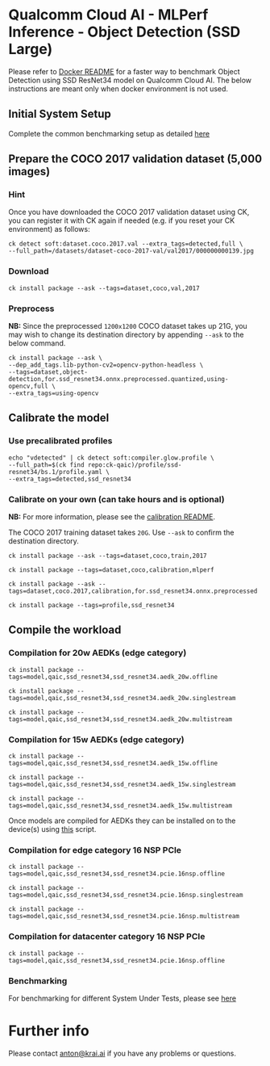 # Qualcomm Cloud AI - MLPerf Inference - Object Detection (SSD Large)

Please refer to [Docker README](https://github.com/krai/ck-qaic/blob/main/docker/ssd-resnet34/README.md) for a faster way to benchmark Object Detection using SSD ResNet34 model on Qualcomm Cloud AI. The below instructions are meant only when docker environment is not used. 

## Initial System Setup

Complete the common benchmarking setup as detailed [here](https://github.com/krai/ck-qaic/blob/main/program/README.md)



<a name="prepare_coco"></a>
## Prepare the COCO 2017 validation dataset (5,000 images)

### Hint
Once you have downloaded the COCO 2017 validation dataset using CK, you can register it with CK again if needed (e.g. if you reset your CK environment) as follows:
```
ck detect soft:dataset.coco.2017.val --extra_tags=detected,full \
--full_path=/datasets/dataset-coco-2017-val/val2017/000000000139.jpg
```

<a name="prepare_coco_download"></a>
###  Download

```
ck install package --ask --tags=dataset,coco,val,2017
```


<a name="prepare_coco_preprocess"></a>
### Preprocess


**NB:** Since the preprocessed `1200x1200` COCO dataset takes up 21G, you may wish to change its destination directory by appending `--ask` to the below command.

```
ck install package --ask \
--dep_add_tags.lib-python-cv2=opencv-python-headless \
--tags=dataset,object-detection,for.ssd_resnet34.onnx.preprocessed.quantized,using-opencv,full \
--extra_tags=using-opencv
```


<a name="prepare_workload_calibrate"></a>
## Calibrate the model

### Use precalibrated profiles


```
echo "vdetected" | ck detect soft:compiler.glow.profile \
--full_path=$(ck find repo:ck-qaic)/profile/ssd-resnet34/bs.1/profile.yaml \
--extra_tags=detected,ssd_resnet34
```


### Calibrate on your own (can take hours and is optional)

**NB:** For more information, please see the [calibration README](https://github.com/krai/ck-qaic/blob/main/package/model-qaic-calibrate/README.md#ssd_resnet34).

The COCO 2017 training dataset takes `20G`. Use `--ask` to confirm the destination directory.

```
ck install package --ask --tags=dataset,coco,train,2017
```
```
ck install package --tags=dataset,coco,calibration,mlperf
```

```
ck install package --ask --tags=dataset,coco.2017,calibration,for.ssd_resnet34.onnx.preprocessed
```
```
ck install package --tags=profile,ssd_resnet34
```


<a name="prepare_workload_compile"></a>
## Compile the workload
### Compilation for 20w AEDKs (edge category)
```
ck install package --tags=model,qaic,ssd_resnet34,ssd_resnet34.aedk_20w.offline
```
```
ck install package --tags=model,qaic,ssd_resnet34,ssd_resnet34.aedk_20w.singlestream
```
```
ck install package --tags=model,qaic,ssd_resnet34,ssd_resnet34.aedk_20w.multistream
```
### Compilation for 15w AEDKs (edge category)
```
ck install package --tags=model,qaic,ssd_resnet34,ssd_resnet34.aedk_15w.offline
```
```
ck install package --tags=model,qaic,ssd_resnet34,ssd_resnet34.aedk_15w.singlestream
```
```
ck install package --tags=model,qaic,ssd_resnet34,ssd_resnet34.aedk_15w.multistream
```
Once models are compiled for AEDKs they can be installed on to the device(s) using [this](https://github.com/krai/ck-qaic/tree/main/script/setup.aedk#hr-compile-the-models-and-copy-to-the-device) script.

### Compilation for edge category 16 NSP PCIe
```
ck install package --tags=model,qaic,ssd_resnet34,ssd_resnet34.pcie.16nsp.offline
```
```
ck install package --tags=model,qaic,ssd_resnet34,ssd_resnet34.pcie.16nsp.singlestream
```
```
ck install package --tags=model,qaic,ssd_resnet34,ssd_resnet34.pcie.16nsp.multistream
```

### Compilation for datacenter category 16 NSP PCIe

```
ck install package --tags=model,qaic,ssd_resnet34,ssd_resnet34.pcie.16nsp.offline
```


### Benchmarking
For benchmarking for different System Under Tests, please see [here](https://github.com/krai/ck-qaic/blob/main/program/object-detection-qaic-loadgen/README.SSD_Large.benchmarking.md)

<a name="info"></a>
# Further info

Please contact anton@krai.ai if you have any problems or questions.

